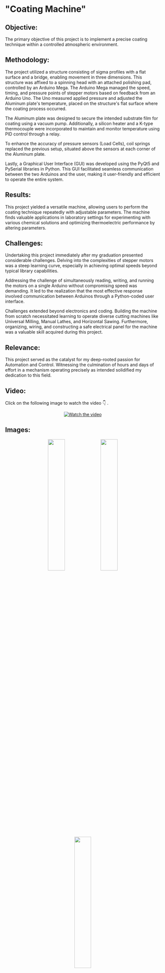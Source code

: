 # "Coating Machine"

## Objective:
The primary objective of this project is to implement a precise coating technique within a controlled atmospheric environment.

## Methodology:
The project utilized a structure consisting of sigma profiles with a flat surface and a bridge, enabling movement in three dimensions. This structure was affixed to a spinning head with an attached polishing pad, controlled by an Arduino Mega. The Arduino Mega managed the speed, timing, and pressure points of stepper motors based on feedback from an Arduino Uno. The Uno measured applied pressure and adjusted the Aluminum plate's temperature, placed on the structure's flat surface where the coating process occurred.

The Aluminum plate was designed to secure the intended substrate film for coating using a vacuum pump. Additionally, a silicon heater and a K-type thermocouple were incorporated to maintain and monitor temperature using PID control through a relay.

To enhance the accuracy of pressure sensors (Load Cells), coil springs replaced the previous setup, situated above the sensors at each corner of the Aluminum plate.

Lastly, a Graphical User Interface (GUI) was developed using the PyQt5 and PySerial libraries in Python. This GUI facilitated seamless communication between the two Arduinos and the user, making it user-friendly and efficient to operate the entire system.

## Results:
This project yielded a versatile machine, allowing users to perform the coating technique repeatedly with adjustable parameters. The machine finds valuable applications in laboratory settings for experimenting with various chemical solutions and optimizing thermoelectric performance by altering parameters.

## Challenges:
Undertaking this project immediately after my graduation presented considerable challenges. Delving into the complexities of stepper motors was a steep learning curve, especially in achieving optimal speeds beyond typical library capabilities.

Addressing the challenge of simultaneously reading, writing, and running the motors on a single Arduino without compromising speed was demanding. It led to the realization that the most effective response involved communication between Arduinos through a Python-coded user interface.

Challenges extended beyond electronics and coding. Building the machine from scratch necessitated learning to operate diverse cutting machines like Universal Milling, Manual Lathes, and Horizontal Sawing. Furthermore, organizing, wiring, and constructing a safe electrical panel for the machine was a valuable skill acquired during this project.

## Relevance:
This project served as the catalyst for my deep-rooted passion for Automation and Control. Witnessing the culmination of hours and days of effort in a mechanism operating precisely as intended solidified my dedication to this field.
## Video:
Click on the following image to watch the video :point_down: .
<div align="center">
  
  [![Watch the video](https://img.youtube.com/vi/JpsZ2kwcEPo/hqdefault.jpg)](https://www.youtube.com/embed/JpsZ2kwcEPo)
</div>

## Images:
<p align="center" width="100%">
  <img width="33%" src="https://github.com/MoaRajj/Coating_Machine/assets/93192572/3671bbec-19c7-4e05-a9fd-c9bcbd518298">
  <img width="33%" src="https://github.com/MoaRajj/Coating_Machine/assets/93192572/f11d3a59-f070-4bb8-a811-b006585a20a7">
  <img width="33%" src="https://github.com/MoaRajj/Coating_Machine/assets/93192572/87d1c1e0-75fc-4926-8596-0584621e1603">
  <img width="100%" src="https://github.com/MoaRajj/Coating_Machine/assets/93192572/f28f04cf-b73b-4c01-a2cd-1b3d169b4311">
  <img width="33%" src="https://github.com/MoaRajj/Coating_Machine/assets/93192572/7d3a183f-5a49-4a94-9aaa-d684988f3f0c">
  <img width="33%" src="https://github.com/MoaRajj/Coating_Machine/assets/93192572/c0ea499d-57cf-48e6-aaf8-6da997d6e39f">
  <img width="33%" src="https://github.com/MoaRajj/Coating_Machine/assets/93192572/37c132ee-df15-47d0-8d44-bb972d0fe1b5">
  <img width="33%" src="https://github.com/MoaRajj/Coating_Machine/assets/93192572/bc5cb97d-de9a-4614-a5f6-610d88a57396">
  <img width="33%" src="https://github.com/MoaRajj/Coating_Machine/assets/93192572/c67bad3e-958a-4854-a7bf-5ab420cdd817">
  <img width="33%" src="https://github.com/MoaRajj/Coating_Machine/assets/93192572/483f3f1e-7820-4d32-b32b-cc910c447a9d"> 
  <img width="100%" src="https://github.com/MoaRajj/Coating_Machine/assets/93192572/3c70bd65-16b4-48d9-aab8-037fb876b3a4">
  <img width="49%" src="https://github.com/MoaRajj/Coating_Machine/assets/93192572/f1ea2b74-e4f6-4679-a421-433144c9afef">
  <img width="49%" src="https://github.com/MoaRajj/Coating_Machine/assets/93192572/694fd780-0784-405c-a7b8-11f908986287">
  <img width="49%" src="https://github.com/MoaRajj/Coating_Machine/assets/93192572/0dfad510-1560-4c96-9eb7-e5eedfcd933c">
  <img width="49%" src="https://github.com/MoaRajj/Coating_Machine/assets/93192572/fe29352f-111a-41f7-aa64-f440e3c5fad5">
</p>
